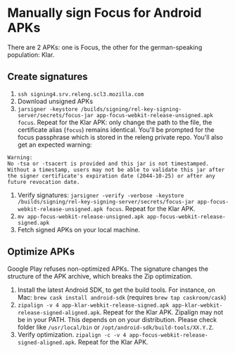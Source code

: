 # Manually sign Focus for Android APKs

There are 2 APKs: one is Focus, the other for the german-speaking population: Klar.

## Create signatures
1. `ssh signing4.srv.releng.scl3.mozilla.com`
1. Download unsigned APKs
1. `jarsigner -keystore /builds/signing/rel-key-signing-server/secrets/focus-jar app-focus-webkit-release-unsigned.apk focus`. Repeat for the Klar APK: only change the path to the file, the certificate alias (`focus`) remains identical. You'll be prompted for the focus passphrase which is stored in the releng private repo. You'll also get an expected warning:
```
Warning:
No -tsa or -tsacert is provided and this jar is not timestamped. Without a timestamp, users may not be able to validate this jar after the signer certificate's expiration date (2044-10-25) or after any future revocation date.
```
1. Verify signatures: `jarsigner -verify -verbose -keystore /builds/signing/rel-key-signing-server/secrets/focus-jar app-focus-webkit-release-unsigned.apk focus`. Repeat for the Klar APK.
1. `mv app-focus-webkit-release-unsigned.apk app-focus-webkit-release-signed.apk`
1. Fetch signed APKs on your local machine.

## Optimize APKs

Google Play refuses non-optimized APKs. The signature changes the structure of the APK archive, which breaks the Zip optimization.

1. Install the latest Android SDK, to get the build tools. For instance, on Mac: `brew cask install android-sdk` (requires `brew tap caskroom/cask`)
1. `zipalign -v 4 app-klar-webkit-release-signed.apk app-klar-webkit-release-signed-aligned.apk`. Repeat for the Klar APK. Zipalign may not be in your PATH. This depends on on your distribution. Please check folder like `/usr/local/bin` or `/opt/android-sdk/build-tools/XX.Y.Z`.
1. Verify optimization. `zipalign -c -v 4 app-focus-webkit-release-signed-aligned.apk`. Repeat for the Klar APK.
